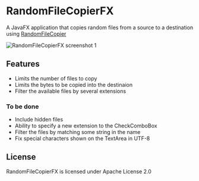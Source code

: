 # RandomFileCopierFX
A JavaFX application that copies random files from a source to a destination using [RandomFileCopier](https://github.com/octaviospain/RandomFileCopier "RandomFileCopier")

![RandomFileCopierFX screenshot 1](https://dl.dropboxusercontent.com/u/3596661/copier1.png)

## Features
* Limits the number of files to copy
* Limits the bytes to be copied into the destinaion
* Filter the available files by several extensions

### To be done
* Include hidden files
* Ability to specify a new extension to the CheckComboBox
* Filter the files by matching some string in the name
* Fix special characters shown on the TextArea in UTF-8

## License
RandomFileCopierFX is licensed under Apache License 2.0
